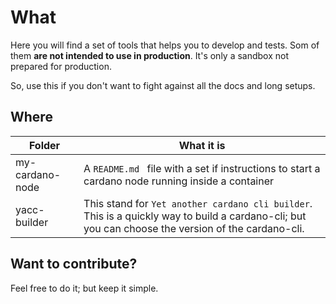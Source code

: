  # What
Here you will find a set of tools that helps you to develop and tests. Som of them **are not intended to use in production**. It's only a sandbox not prepared for production.

So, use this if you don't want to fight against all the docs and long setups. 

## Where

|Folder|What it is|
|---|---|
|my-cardano-node|A `README.md ` file with a set if instructions to start a cardano node running inside a container|
|yacc-builder| This stand for `Yet another cardano cli builder`. This is a quickly way to build a cardano-cli; but you can choose the version of the cardano-cli.

## Want to contribute?

Feel free to do it; but keep it simple.